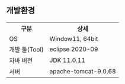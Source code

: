 <h2>개발환경</h2>

<table>
    <tr>
    	<th>구분</th>
        <th>상세</th>
    </tr>
    <tr>
    	<td>OS</td>
        <td>Window11, 64bit</td>
    </tr>
    <tr>
    	<td>개발 툴(Tool)</td>
        <td>eclipse 2020-09</td>
    </tr>
    <tr>
    	<td>자바 버전</td>
        <td>JDK 11.0.11</td>
    </tr>
    <tr>
    	<td>서버</td>
        <td>apache-tomcat-9.0.68</td>
    </tr>
</table>

